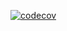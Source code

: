 [![codecov](https://codecov.io/gh/Etn0bal/DeckOfCards/branch/master/graph/badge.svg?token=WP95IMQM8A)](https://codecov.io/gh/Etn0bal/DeckOfCards)
